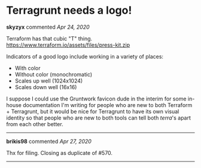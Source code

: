 # Terragrunt needs a logo!

**skyzyx** commented *Apr 24, 2020*

Terraform has that cubic "T" thing. https://www.terraform.io/assets/files/press-kit.zip

Indicators of a good logo include working in a variety of places:

* With color
* Without color (monochromatic)
* Scales up well (1024x1024)
* Scales down well (16x16)

I suppose I could use the Gruntwork favicon dude in the interim for some in-house documentation I'm writing for people who are new to both Terraform + Terragrunt, but it would be nice for Terragrunt to have its own visual identity so that people who are new to both tools can tell both _terra_'s apart from each other better.
<br />
***


**brikis98** commented *Apr 27, 2020*

Thx for filing. Closing as duplicate of #570.
***

